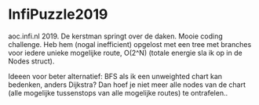# InfiPuzzle2019
aoc.infi.nl 2019. De kerstman springt over de daken. Mooie coding challenge.
Heb hem (nogal inefficient) opgelost met een tree met branches voor iedere unieke mogelijke route, O(2^N) (totale energie sla ik op in de Nodes struct).

Ideeen voor beter alternatief: BFS als ik een unweighted chart kan bedenken, anders Dijkstra? Dan hoef je niet meer alle nodes van de chart (alle mogelijke tussenstops van alle mogelijke routes) te ontrafelen..
